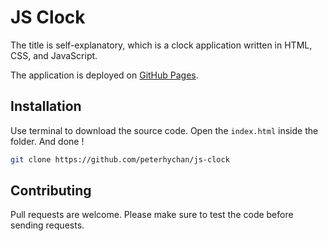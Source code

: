 # JS Clock

The title is self-explanatory, which is a clock application written in HTML, CSS, and JavaScript.

The application is deployed on [GitHub Pages](https://peterhychan.github.io/js-clock/).

## Installation

Use terminal to download the source code. Open the `index.html` inside the folder. And done !

```bash
git clone https://github.com/peterhychan/js-clock
```

## Contributing

Pull requests are welcome. Please make sure to test the code before sending requests.
